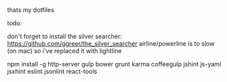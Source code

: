 thats my dotfiles

todo:

don't forget to install the silver searcher: https://github.com/ggreer/the_silver_searcher
airline/powerline is to slow (on mac) so i've replaced it with lightline

npm install -g http-server gulp bower grunt karma coffeegulp jshint js-yaml jsxhint eslint jsonlint react-tools
